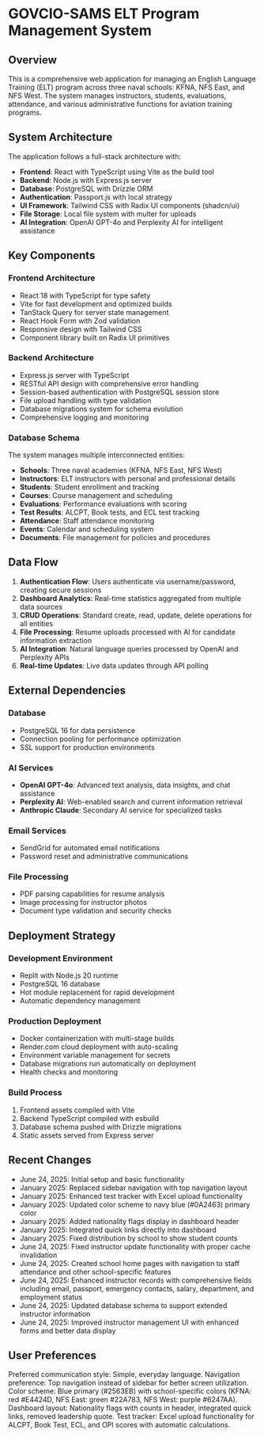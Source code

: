 # GOVCIO-SAMS ELT Program Management System

## Overview

This is a comprehensive web application for managing an English Language Training (ELT) program across three naval schools: KFNA, NFS East, and NFS West. The system manages instructors, students, evaluations, attendance, and various administrative functions for aviation training programs.

## System Architecture

The application follows a full-stack architecture with:

- **Frontend**: React with TypeScript using Vite as the build tool
- **Backend**: Node.js with Express.js server
- **Database**: PostgreSQL with Drizzle ORM
- **Authentication**: Passport.js with local strategy
- **UI Framework**: Tailwind CSS with Radix UI components (shadcn/ui)
- **File Storage**: Local file system with multer for uploads
- **AI Integration**: OpenAI GPT-4o and Perplexity AI for intelligent assistance

## Key Components

### Frontend Architecture
- React 18 with TypeScript for type safety
- Vite for fast development and optimized builds
- TanStack Query for server state management
- React Hook Form with Zod validation
- Responsive design with Tailwind CSS
- Component library built on Radix UI primitives

### Backend Architecture
- Express.js server with TypeScript
- RESTful API design with comprehensive error handling
- Session-based authentication with PostgreSQL session store
- File upload handling with type validation
- Database migrations system for schema evolution
- Comprehensive logging and monitoring

### Database Schema
The system manages multiple interconnected entities:
- **Schools**: Three naval academies (KFNA, NFS East, NFS West)
- **Instructors**: ELT instructors with personal and professional details
- **Students**: Student enrollment and tracking
- **Courses**: Course management and scheduling
- **Evaluations**: Performance evaluations with scoring
- **Test Results**: ALCPT, Book tests, and ECL test tracking
- **Attendance**: Staff attendance monitoring
- **Events**: Calendar and scheduling system
- **Documents**: File management for policies and procedures

## Data Flow

1. **Authentication Flow**: Users authenticate via username/password, creating secure sessions
2. **Dashboard Analytics**: Real-time statistics aggregated from multiple data sources
3. **CRUD Operations**: Standard create, read, update, delete operations for all entities
4. **File Processing**: Resume uploads processed with AI for candidate information extraction
5. **AI Integration**: Natural language queries processed by OpenAI and Perplexity APIs
6. **Real-time Updates**: Live data updates through API polling

## External Dependencies

### Database
- PostgreSQL 16 for data persistence
- Connection pooling for performance optimization
- SSL support for production environments

### AI Services
- **OpenAI GPT-4o**: Advanced text analysis, data insights, and chat assistance
- **Perplexity AI**: Web-enabled search and current information retrieval
- **Anthropic Claude**: Secondary AI service for specialized tasks

### Email Services
- SendGrid for automated email notifications
- Password reset and administrative communications

### File Processing
- PDF parsing capabilities for resume analysis
- Image processing for instructor photos
- Document type validation and security checks

## Deployment Strategy

### Development Environment
- Replit with Node.js 20 runtime
- PostgreSQL 16 database
- Hot module replacement for rapid development
- Automatic dependency management

### Production Deployment
- Docker containerization with multi-stage builds
- Render.com cloud deployment with auto-scaling
- Environment variable management for secrets
- Database migrations run automatically on deployment
- Health checks and monitoring

### Build Process
1. Frontend assets compiled with Vite
2. Backend TypeScript compiled with esbuild
3. Database schema pushed with Drizzle migrations
4. Static assets served from Express server

## Recent Changes
- June 24, 2025: Initial setup and basic functionality
- January 2025: Replaced sidebar navigation with top navigation layout
- January 2025: Enhanced test tracker with Excel upload functionality
- January 2025: Updated color scheme to navy blue (#0A2463) primary color
- January 2025: Added nationality flags display in dashboard header
- January 2025: Integrated quick links directly into dashboard
- January 2025: Fixed distribution by school to show student counts
- June 24, 2025: Fixed instructor update functionality with proper cache invalidation
- June 24, 2025: Created school home pages with navigation to staff attendance and other school-specific features
- June 24, 2025: Enhanced instructor records with comprehensive fields including email, passport, emergency contacts, salary, department, and employment status
- June 24, 2025: Updated database schema to support extended instructor information
- June 24, 2025: Improved instructor management UI with enhanced forms and better data display

## User Preferences

Preferred communication style: Simple, everyday language.
Navigation preference: Top navigation instead of sidebar for better screen utilization.
Color scheme: Blue primary (#2563EB) with school-specific colors (KFNA: red #E4424D, NFS East: green #22A783, NFS West: purple #6247AA).
Dashboard layout: Nationality flags with counts in header, integrated quick links, removed leadership quote.
Test tracker: Excel upload functionality for ALCPT, Book Test, ECL, and OPI scores with automatic calculations.